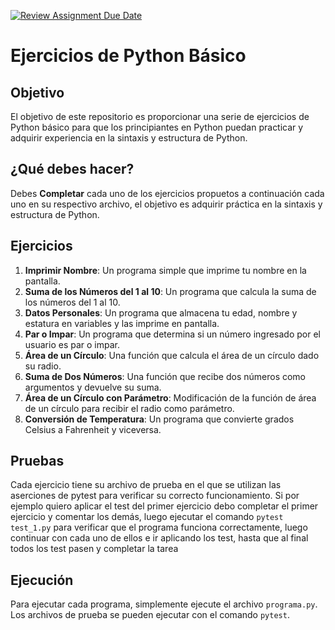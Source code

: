 [![Review Assignment Due Date](https://classroom.github.com/assets/deadline-readme-button-24ddc0f5d75046c5622901739e7c5dd533143b0c8e959d652212380cedb1ea36.svg)](https://classroom.github.com/a/eNAlYmZz)
# Ejercicios de Python Básico

## Objetivo

El objetivo de este repositorio es proporcionar una serie de ejercicios de Python básico para que los principiantes en Python puedan practicar y adquirir experiencia en la sintaxis y estructura de Python.

## ¿Qué debes hacer?

Debes **Completar** cada uno de los ejercicios propuetos a continuación cada uno en su respectivo archivo, el objetivo es adquirir práctica en la sintaxis y estructura de Python.


## Ejercicios

1. **Imprimir Nombre**: Un programa simple que imprime tu nombre en la pantalla.
2. **Suma de los Números del 1 al 10**: Un programa que calcula la suma de los números del 1 al 10.
3. **Datos Personales**: Un programa que almacena tu edad, nombre y estatura en variables y las imprime en pantalla.
4. **Par o Impar**: Un programa que determina si un número ingresado por el usuario es par o impar.
5. **Área de un Círculo**: Una función que calcula el área de un círculo dado su radio.
6. **Suma de Dos Números**: Una función que recibe dos números como argumentos y devuelve su suma.
7. **Área de un Círculo con Parámetro**: Modificación de la función de área de un círculo para recibir el radio como parámetro.
8. **Conversión de Temperatura**: Un programa que convierte grados Celsius a Fahrenheit y viceversa.

## Pruebas

Cada ejercicio tiene su archivo de prueba en el que se utilizan las aserciones de pytest para verificar su correcto funcionamiento. Si por ejemplo quiero aplicar el test del primer ejercicio debo completar el primer ejercicio y comentar los demás, luego ejecutar el comando `pytest test_1.py` para verificar que el programa funciona correctamente, luego continuar con cada uno de ellos e ir aplicando los test, hasta que al final todos los test pasen y completar la tarea

## Ejecución

Para ejecutar cada programa, simplemente ejecute el archivo `programa.py`. Los archivos de prueba se pueden ejecutar con el comando `pytest`.

